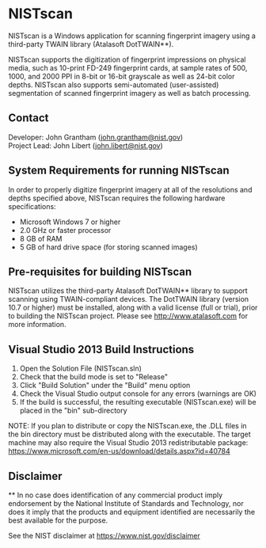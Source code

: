 # NISTscan

NISTscan is a Windows application for scanning fingerprint imagery using a third-party TWAIN library (Atalasoft DotTWAIN**). 

NISTscan supports the digitization of fingerprint impressions on physical media, such as 10-print FD-249 fingerprint cards, at sample rates of 500, 1000, and 2000 PPI in 8-bit or 16-bit grayscale as well as 24-bit color depths. NISTscan also supports semi-automated (user-assisted) segmentation of scanned fingerprint imagery as well as batch processing.


## Contact
Developer:    John Grantham (john.grantham@nist.gov)  
Project Lead: John Libert (john.libert@nist.gov)


## System Requirements for running NISTscan

In order to properly digitize fingerprint imagery at all of the resolutions and depths specified above, NISTscan requires the following hardware specifications:

* Microsoft Windows 7 or higher
* 2.0 GHz or faster processor
* 8 GB of RAM
* 5 GB of hard drive space (for storing scanned images)


## Pre-requisites for building NISTscan

NISTscan utilizes the third-party Atalasoft DotTWAIN** library to support scanning using TWAIN-compliant devices. The DotTWAIN library (version 10.7 or higher) must be installed, along with a valid license (full or trial), prior to building the NISTscan project. Please see http://www.atalasoft.com for more information. 


## Visual Studio 2013 Build Instructions

1. Open the Solution File (NISTscan.sln)
2. Check that the build mode is set to "Release"
3. Click "Build Solution" under the "Build" menu option
4. Check the Visual Studio output console for any errors (warnings are OK)
5. If the build is successful, the resulting executable (NISTscan.exe) will be placed in the "bin" sub-directory

NOTE: If you plan to distribute or copy the NISTscan.exe, the .DLL files in the bin directory must be distributed along with the executable. The target machine may also require the Visual Studio 2013 redistributable package: https://www.microsoft.com/en-us/download/details.aspx?id=40784


## Disclaimer

** In no case does identification of any commercial product imply endorsement by the National Institute of Standards and Technology, nor does it imply that the products and equipment identified are necessarily the best available for the purpose.

See the NIST disclaimer at https://www.nist.gov/disclaimer
